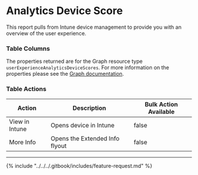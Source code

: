 # Analytics Device Score

This report pulls from Intune device management to provide you with an overview of the user experience.

### Table Columns

The properties returned are for the Graph resource type `userExperienceAnalyticsDeviceScores`. For more information on the properties please see the [Graph documentation](https://learn.microsoft.com/en-us/graph/api/resources/intune-devices-userexperienceanalyticsdevicescores?view=graph-rest-1.0#properties).

### Table Actions

<table><thead><tr><th>Action</th><th>Description</th><th data-type="checkbox">Bulk Action Available</th></tr></thead><tbody><tr><td>View in Intune</td><td>Opens device in Intune </td><td>false</td></tr><tr><td>More Info</td><td> Opens the Extended Info flyout</td><td>false</td></tr></tbody></table>

***

{% include "../../../.gitbook/includes/feature-request.md" %}
